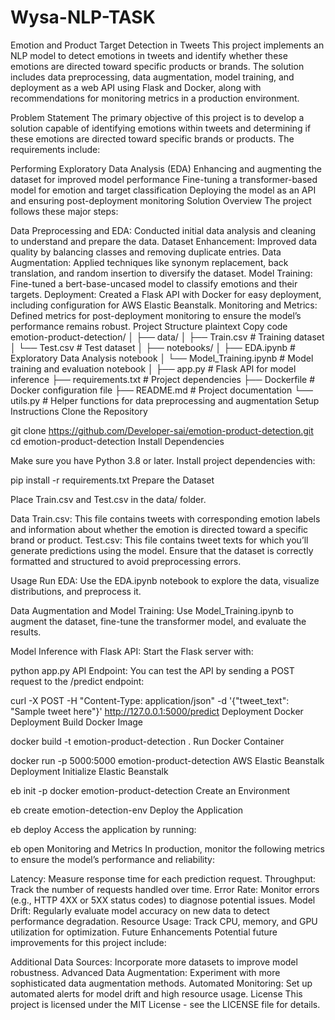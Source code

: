# Wysa-NLP-TASK

Emotion and Product Target Detection in Tweets
This project implements an NLP model to detect emotions in tweets and identify whether these emotions are directed toward specific products or brands. The solution includes data preprocessing, data augmentation, model training, and deployment as a web API using Flask and Docker, along with recommendations for monitoring metrics in a production environment.

Problem Statement
The primary objective of this project is to develop a solution capable of identifying emotions within tweets and determining if these emotions are directed toward specific brands or products. The requirements include:

Performing Exploratory Data Analysis (EDA)
Enhancing and augmenting the dataset for improved model performance
Fine-tuning a transformer-based model for emotion and target classification
Deploying the model as an API and ensuring post-deployment monitoring
Solution Overview
The project follows these major steps:

Data Preprocessing and EDA: Conducted initial data analysis and cleaning to understand and prepare the data.
Dataset Enhancement: Improved data quality by balancing classes and removing duplicate entries.
Data Augmentation: Applied techniques like synonym replacement, back translation, and random insertion to diversify the dataset.
Model Training: Fine-tuned a bert-base-uncased model to classify emotions and their targets.
Deployment: Created a Flask API with Docker for easy deployment, including configuration for AWS Elastic Beanstalk.
Monitoring and Metrics: Defined metrics for post-deployment monitoring to ensure the model’s performance remains robust.
Project Structure
plaintext
Copy code
emotion-product-detection/
│
├── data/
│   ├── Train.csv               # Training dataset
│   └── Test.csv                # Test dataset
│
├── notebooks/
│   ├── EDA.ipynb               # Exploratory Data Analysis notebook
│   └── Model_Training.ipynb    # Model training and evaluation notebook
│
├── app.py                      # Flask API for model inference
├── requirements.txt            # Project dependencies
├── Dockerfile                  # Docker configuration file
├── README.md                   # Project documentation
└── utils.py                    # Helper functions for data preprocessing and augmentation
Setup Instructions
Clone the Repository

git clone https://github.com/Developer-sai/emotion-product-detection.git
cd emotion-product-detection
Install Dependencies

Make sure you have Python 3.8 or later. Install project dependencies with:

pip install -r requirements.txt
Prepare the Dataset

Place Train.csv and Test.csv in the data/ folder.

Data
Train.csv: This file contains tweets with corresponding emotion labels and information about whether the emotion is directed toward a specific brand or product.
Test.csv: This file contains tweet texts for which you’ll generate predictions using the model.
Ensure that the dataset is correctly formatted and structured to avoid preprocessing errors.

Usage
Run EDA: Use the EDA.ipynb notebook to explore the data, visualize distributions, and preprocess it.

Data Augmentation and Model Training: Use Model_Training.ipynb to augment the dataset, fine-tune the transformer model, and evaluate the results.

Model Inference with Flask API: Start the Flask server with:

python app.py
API Endpoint: You can test the API by sending a POST request to the /predict endpoint:

curl -X POST -H "Content-Type: application/json" -d '{"tweet_text": "Sample tweet here"}' http://127.0.0.1:5000/predict
Deployment
Docker Deployment
Build Docker Image

docker build -t emotion-product-detection .
Run Docker Container

docker run -p 5000:5000 emotion-product-detection
AWS Elastic Beanstalk Deployment
Initialize Elastic Beanstalk

eb init -p docker emotion-product-detection
Create an Environment

eb create emotion-detection-env
Deploy the Application

eb deploy
Access the application by running:

eb open
Monitoring and Metrics
In production, monitor the following metrics to ensure the model’s performance and reliability:

Latency: Measure response time for each prediction request.
Throughput: Track the number of requests handled over time.
Error Rate: Monitor errors (e.g., HTTP 4XX or 5XX status codes) to diagnose potential issues.
Model Drift: Regularly evaluate model accuracy on new data to detect performance degradation.
Resource Usage: Track CPU, memory, and GPU utilization for optimization.
Future Enhancements
Potential future improvements for this project include:

Additional Data Sources: Incorporate more datasets to improve model robustness.
Advanced Data Augmentation: Experiment with more sophisticated data augmentation methods.
Automated Monitoring: Set up automated alerts for model drift and high resource usage.
License
This project is licensed under the MIT License - see the LICENSE file for details.
